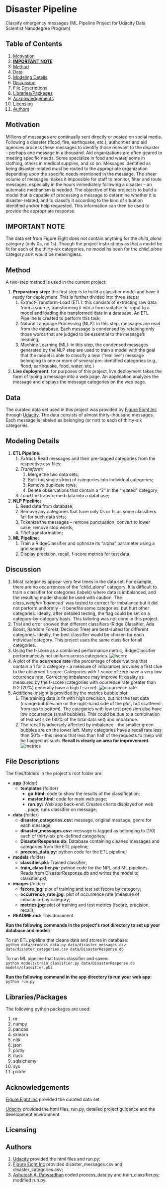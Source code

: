 # Disaster Pipeline #
Classify emergency messages (ML Pipeline Project for Udacity Data Scientist Nanodegree Program)


## Table of Contents ##
1.	[Motivation](#motivation)
2.  [**IMPORTANT NOTE**](#IMPORTANT_NOTE)
3.	[Method](#method)
4.	[Data](#data)
5.	[Modeling Details](#modeling_details)
6.	[Discussion](#discussion)
7.	[File Descriptions](#file_descriptions)
8.	[Libraries/Packages](#libraries_packages)
9.	[Acknowledgements](#acknowledgements)
10.  [Licensing](#licensing)
11.  [Authors](#authors)


## Motivation<a name="motivation"></a> ##
Millions of messages are continually sent directly or posted on social media. Following a disaster (flood, fire, earthquake, etc.), authorities and aid agencies process these messages to identify those relevant to the disaster – perhaps one message in a thousand.
Aid organizations are often geared to meeting specific needs. Some specialize in food and water, some in clothing, others in medical supplies, and so on. Messages identified as being disaster-related must be routed to the appropriate organization depending upon the specific needs mentioned in the message.
The sheer volume of messages makes it impossible for staff to monitor, filter and route messages, especially in the hours immediately following a disaster – an automatic mechanism is needed. The objective of this project is to build a model that is capable of processing a message to determine whether it is disaster-related, and to classify it according to the kind of situation identified and/or help requested. This information can then be used to provide the appropriate response.


## **IMPORTANT NOTE**<a name="IMPORTANT_NOTE"></a> ##
The data set from Figure Eight does not contain anything for the *child_alone* category (only 0s, no 1s). Though the project instructions as that a model be fit for each of the thirty-six categories, no model hs been for the *child_alone* category as it would be meaningless.


## Method<a name="method"></a> ##
A two-step method is used in the current project:
1. **Preparatory step:** the first step is to build a classifier model and have it ready for deployment. This is further divided into three steps:
    1. Extract-Transform-Load (ETL): this consists of extracting raw data from a source, transforming it into a form suitable for input to a model and loading the transformed data in a database. An ETL Pipeline is created to perform this task;
    2. Natural Language Processing (NLP): in this step, messages are read from the database. Each message is condensed by retaining only those words that are judged to be essential to the message’s meaning;
    3.	Machine Learning (ML): in this step, the condensed messages generated by the NLP step are used to train a model with the goal that the model is able to classify a new (“real live”) message belonging to one or more of several pre-identified categories (e.g., flood, earthquake, food, water, etc.)
2.	**Live deployment:** for purposes of this project, live deployment takes the form of typing a message into a web page. An application analyzes the message and displays the message categories on the web page.


## Data<a name="data"></a> ##
The curated data set used in this project was provided by [Figure Eight Inc](https://www.figure-eight.com) through [Udacity](http://www.udacity.com). The data consists of almost thirty-thousand messages. Each message is labeled as belonging (or not) to each of thirty-six categories.


## Modeling Details<a name="modeling_details"></a> ##
1.	**ETL Pipeline:**
    1.	*Extract:* Read messages and their pre-tagged categories from the respective csv files;
    2.	*Transform:*
        1.	Merge the two data sets;
        2.	Split the single string of categories into individual categories;
        3.	Remove duplicate rows;
        4.	Delete observations that contain a “2” in the “related” category;
    3.	*Load* the transformed data into a database;
2.	**NLP Pipeline:**
    1.	Read data from database;
    2.	Remove any categories that have only 0s or 1s as some classifiers fail for such data sets;
    3.	Tokenize the messages – remove punctuation, convert to lower case, remove stop words;
    4.	Tfidf transformation;
3.	**ML Pipeline:**
    1.	Train a RidgeClassifier and optimize its “alpha” parameter using a grid search;
    2.	Display precision, recall, f-score metrics for test data.


## Discussion<a name="discussion"></a> ##
1. Most categories appear very few times in the data set. For example, there are no occurrences of the “child_alone” category. It is difficult to train a classifier for categories (labels) where data is imbalanced, and the resulting model should be used with caution. The *class_weight='balanced'* was tested to correct for imbalance but it did not perform uniformly - it benefite some categories, but hurt other categories. Ideally, after detailed testing, the flag could be set on a category-by-category basis. This tailoring was not done in this project.
2. Trial and error showed that different classifiers (Ridge Classifier, Ada Boost, Random Forest, Decision Tree) are best-suited for different categories. Ideally, the best classifier would be chosen for each individual category. This project uses the same classifier for all categories.
3. Using the f-score as a combined performance metric, RidgeClassifier performance is not uniform across categories. 
![fscore](https://github.com/a1pat/Disaster-Pipeline/blob/main/images/fscore.jpg)
4. A plot of the **ocurrence rate** (the percentage of observations that contain a 1 for a category - a measure of imbalance) provides a first clue to the observed f-score. Categories with f-score of zero have a very low ocurrence rate. Correcting imbalance may improve fit quality as measured by the f-score (categories with ocurrence rate greater than 0.2 (20%) generally have a high f-score). 
![occurrence rate](https://github.com/a1pat/Disaster-Pipeline/blob/main/images/occurrence_rate.jpg)
5. Additional insight is provided by the metrics bubble plot:
    1. The training data is fit with high precision, but not the test data (orange bubbles are on the right-hand side of the plot, but scattered from top to bottom). The categories with low test precision also have low occurrence (small bubbles). This could be due to a combination of test set size (30% of the total data set) and imbalance.
    2. The recall is adversely affected by imbalance - the smaller green bubbles are on the lower left. Many categories have a recall rate less than 50% - this means that less than half of the requests fo rhelp will be flagged as such. **Recall is clearly an area for improvement.**
![metrics](https://github.com/a1pat/Disaster-Pipeline/blob/main/images/metrics.jpg)


## File Descriptions<a name="file_descriptions"></a> ##
The files/folders in the project's root folder are:
*	**app** (folder)
    *	**templates** (folder)
        *	**go.html:** code to show the results of the classification;
        *	**master.html:** code for main web page;
        * **run.py:** Web app back-end. Creates charts displayed on web page; runs classifier on message;
*	**data** (folder)
    * **disaster_categories.csv:** message, original message, genre for each message;
    * **disaster_messages.csv:** message is tagged as belonging to (1/0) each of thirty-six pre-defined categories;
    * **DisasterResponse.db:** Database containing cleaned messages and categories from the ETL pipeline;
    * **process_data.py:** python code for the ETL pipeline;
*	**models** (folder)
    * **classifier.pkl:** Trained classifier;
    * **train_classifier.py:** python code for the NPL and ML pipelines. Reads from DisasterResponse.db and writes the model to classifier.pkl;
*   **images** (folder)
    * **fscore.jpg**: plot of training and test set fscore by category;
    * **occurrence_rate.jpg**: plot of occurrence rate (measure of imbalance) by category;
    * **metrics.jpg**: plot of training and test metrics (fscore, precision, recall);
*	**README.md:** This document.

**Run the following commands in the project's root directory to set up your database and model:**

To run ETL pipeline that cleans data and stores in database:  
`python data/process_data.py data/disaster_messages.csv data/disaster_categories.csv data/DisasterResponse.db`

To run ML pipeline that trains classifier and saves:  
`python models/train_classifier.py data/DisasterResponse.db models/classifier.pkl`

**Run the following command in the app directory to run your web app:**  
`python run.py`


## Libraries/Packages<a name="libraries_packages"></a> ##
The following python packages are used:
1.	re
2.	numpy
3.	pandas
4.	sklearn
5.	nltk
6.	json
7.	plotly
8.	flask
9.	sqlalchemy
10.	sys
11.	pickle


## Acknowledgements<a name="acknowledgements"></a> ##
[Figure Eight Inc](https://www.figure-eight.com) provided the curated data set.

[Udacity](http://www.udacity.com) provided the html files, run.py, detailed project guidance and the development environment.


## Licensing<a name="licensing"></a> ##


## Authors<a name="authors"></a> ##
1. [Udacity](http://www.udacity.com) provided the html files and run.py;
2. [Figure Eight Inc](https://www.figure-eight.com) provided disaster_messages.csv and disaster_categories.csv;
3. [Ashutosh A. Patwardhan](https://github.com/a1pat) coded process_data.py and train_classifier.py; modified run.py.


